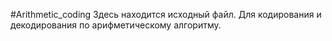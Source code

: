 #Arithmetic_coding
Здесь находится исходный файл. Для кодирования и декодирования по арифметическому алгоритму. 
